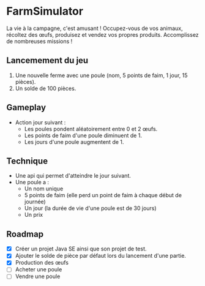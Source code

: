 # FarmSimulator
La vie à la campagne, c'est amusant ! Occupez-vous de vos animaux, récoltez des œufs, produisez et vendez vos propres produits.
Accomplissez de nombreuses missions ! 

## Lancemement du jeu 

1. Une nouvelle ferme avec une poule (nom, 5 points de faim, 1 jour, 15 pièces).
2. Un solde de 100 pièces.

## Gameplay 

- Action jour suivant :
  - Les poules pondent aléatoirement entre 0 et 2 œufs.
  - Les points de faim d'une poule diminuent de 1.
  - Les jours d'une poule augmentent de 1.

## Technique

- Une api qui permet d'atteindre le jour suivant.
- Une poule a :
  - Un nom unique
  - 5 points de faim (elle perd un point de faim à chaque début de journée)
  - Un jour (la durée de vie d'une poule est de 30 jours)
  - Un prix

## Roadmap

- [x] Créer un projet Java SE ainsi que son projet de test.
- [x] Ajouter le solde de pièce par défaut lors du lancement d'une partie.
- [x] Production des œufs 
- [ ] Acheter une poule
- [ ] Vendre une poule 